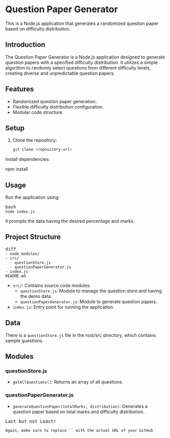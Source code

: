 # Question Paper Generator

This is a Node.js application that generates a randomized question paper based on difficulty distribution.


## Introduction

The Question Paper Generator is a Node.js application designed to generate question papers with a specified difficulty distribution. It utilizes a simple algorithm to randomly select questions from different difficulty levels, creating diverse and unpredictable question papers.

## Features

- Randomized question paper generation.
- Flexible difficulty distribution configuration.
- Modular code structure.

## Setup

1. Clone the repository:

   ```bash
   git clone <repository-url>
   ```

Install dependencies:

npm install

## Usage

Run the application using:

<pre><div class="bg-black rounded-md"><div class="flex items-center relative text-gray-200 bg-gray-800 gizmo:dark:bg-token-surface-primary px-4 py-2 text-xs font-sans justify-between rounded-t-md"><span>bash</span></div><div class="p-4 overflow-y-auto"><code class="!whitespace-pre hljs language-bash">node index.js
</code></div></div></pre>

it prompts the data having the desired percentage and marks.

## Project Structure

<pre><div class="bg-black rounded-md"><div class="flex items-center relative text-gray-200 bg-gray-800 gizmo:dark:bg-token-surface-primary px-4 py-2 text-xs font-sans justify-between rounded-t-md"><span>diff</span></div><div class="p-4 overflow-y-auto"><code class="!whitespace-pre hljs language-diff">- node_modules/
- src/
  - questionStore.js
  - questionPaperGenerator.js
- index.js
README.md
</code></div></div></pre>

* `src/`: Contains source code modules.
  * `questionStore.js`: Module to manage the question store and having the demo data.
  * `questionPaperGenerator.js`: Module to generate question papers.
* `index.js`: Entry point for running the application.

## Data

There is a `questionStore.js` file in the root/src directory, which contains sample questions.

## Modules

### questionStore.js

* `getAllQuestions()`: Returns an array of all questions.

### questionPaperGenerator.js

* `generateQuestionPaper(totalMarks, distribution)`: Generates a question paper based on total marks and difficulty distribution.


<pre><div class="bg-black rounded-md"><div class="flex items-center relative text-gray-200 bg-gray-800 gizmo:dark:bg-token-surface-primary px-4 py-2 text-xs font-sans justify-between rounded-t-md"><span>Last but not Least!</span></div><div class="p-4 overflow-y-auto"><code class="!whitespace-pre hljs language-vbnet">
Again, make sure to replace `<repository-url>` with the actual URL of your GitHub </code></div></div></pre>

